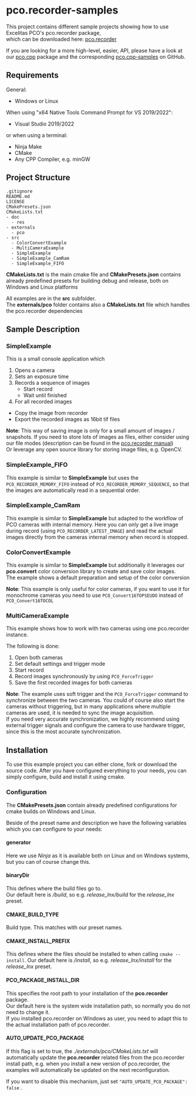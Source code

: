 # pco.recorder-samples
This project contains different sample projects showing how to use Excelitas PCO's pco.recorder package,   
which can be downloaded here: [pco.recorder](https://www.excelitas.com/de/product/pco-software-development-kits#custom-tab-general-sdk)

If you are looking for a more high-level, easier, API, please have a look at our
[pco.cpp](https://www.excelitas.com/product/pco-software-development-kits#custom-tab-c__) package and the corresponding
[pco.cpp-samples](https://github.com/Excelitas-PCO/pco.cpp-samples) on GitHub.

## Requirements
General:
- Windows or Linux 

When using "x64 Native Tools Command Prompt for VS 2019/2022": 
- Visual Studio 2019/2022

or when using a terminal:
- Ninja Make
- CMake
- Any CPP Compiler, e.g. minGW

## Project Structure
 
```
.gitignore
README.md
LICENSE
CMakePresets.json
CMakeLists.txt
- doc
  - res
- externals
  - pco
- src
  - ColorConvertExample
  - MultiCameraExample
  - SimpleExample
  - SimpleExample_CamRam
  - SimpleExample_FIFO
```

**CMakeLists.txt** is the main cmake file and **CMakePresets.json** contains already predefined presets for building debug and release,
both on Windows and Linux platforms

All examples are in the **src** subfolder.  
The **externals/pco** folder contains also a **CMakeLists.txt** file which handles the pco.recorder dependencies

## Sample Description

### SimpleExample

This is a small console application which
1. Opens a camera
2. Sets an exposure time
3. Records a sequence of images
   - Start record
   - Wait until finished
4. For all recorded images
  - Copy the image from recorder
  - Export the recorded images as 16bit tif files 

**Note**: This way of saving image is only for a small amount of images / snapshots. 
If you need to store lots of images as files, either consider using our file modes
(description can be found in the [pco.recorder manual](https://www.excelitas.com/de/de/file-download/download/public/103154?filename=pco_recorder_Manual.pdf))  
Or leverage any open source library for storing image files, e.g. OpenCV.

### SimpleExample_FIFO

This example is similar to **SimpleExample** but uses the ```PCO_RECORDER_MEMORY_FIFO``` instead of ```PCO_RECORDER_MEMORY_SEQUENCE```,
so that the images are automatically read in a sequential order.

### SimpleExample_CamRam

This example is similar to **SimpleExample** but adapted to the workflow of PCO cameras with internal memory. 
Here you can only get a live image during record (using ```PCO_RECORDER_LATEST_IMAGE```) and read the actual images directly from the cameras internal memory when record is stopped.  

### ColorConvertExample

This example is similar to **SimpleExample** but additionally it leverages our **pco.convert** color conversion library to create and save color images.  
The example shows a default preparation and setup of the color conversion 

**Note**: This example is only useful for color cameras, if you want to use it for monochrome cameras you need to use ```PCO_Convert16TOPSEUDO``` instead of ```PCO_Convert16TOCOL``` 

### MultiCameraExample

This example shows how to work with two cameras using one pco.recorder instance.

The following is done: 
1. Open both cameras
2. Set default settings and trigger mode
3. Start record
4. Record images synchronously by using ```PCO_ForceTrigger```
5. Save the first recorded images for both cameras

**Note**: The example uses soft trigger and the ```PCO_ForceTrigger``` command to synchronize between the two cameras. 
You could of course also start the cameras without triggering, but in many applications where multiple cameras are used, it is needed to sync the image acquisition.  
If you need very accurate synchronization, we highly recommend using external trigger signals and configure the camera to use hardware trigger, since this is the most accurate synchronization.


## Installation

To use this example project you can either clone, fork or download the source code. 
After you have configured everything to your needs, you can simply configure, build and install it using cmake.

### Configuration

The **CMakePresets.json** contain already predefined configurations for cmake builds on Windows and Linux.  

Beside of the preset name and description we have the following variables which you can configure to your needs: 

#### generator 
Here we use *Ninja* as it is available both on Linux and on Windows systems, but you can of course change this.

#### binaryDir
This defines where the build files go to.  
Our default here is *<preset name>/build*, so e.g. *release_lnx/build* for the *release_lnx* preset.

#### CMAKE_BUILD_TYPE
Build type. This matches with our preset names.

#### CMAKE_INSTALL_PREFIX
This defines where the files should be installed to when calling ```cmake --install```.
Our default here is *<preset name>/install*, so e.g. *release_lnx/install* for the *release_lnx* preset.

#### PCO_PACKAGE_INSTALL_DIR
This specifies the root path to your installation of the **pco.recorder** package.  
Our default here is the system wide installation path, so normally you do not need to change it.  
If you installed pco.recorder on Windows as user, you need to adapt this to the actual installation path of pco.recorder.

#### AUTO_UPDATE_PCO_PACKAGE
If this flag is set to true, the *./externals/pco/CMakeLists.txt* will automatically update the **pco.recorder** related files from the pco.recorder install path, e.g. when you install a new version of pco.recorder, the examples will automatically be updated on the next reconfiguration.

If you want to disable this mechanism, just set ```"AUTO_UPDATE_PCO_PACKAGE": false``` .

